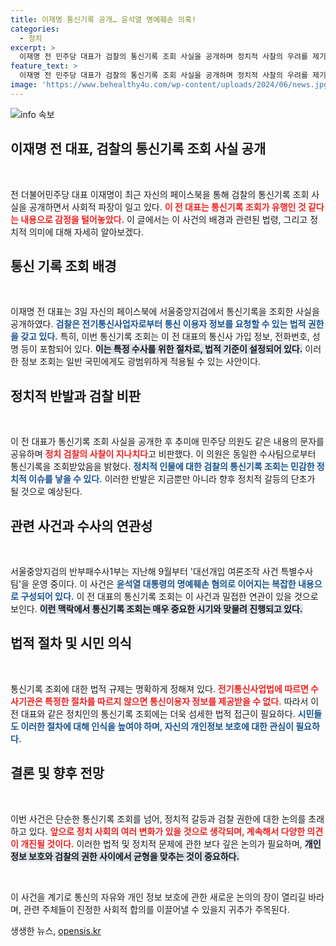 ```yaml
---
title: 이재명 통신기록 공개… 윤석열 명예훼손 의혹!
categories:
  - 정치
excerpt: >
  이재명 전 민주당 대표가 검찰의 통신기록 조회 사실을 공개하며 정치적 사찰의 우려를 제기했다. 추미애 민주당 의원도 같은 내용을 폭로, 비판의 목소리를 높였다. 과연 진실은 무엇일까? 클릭하여 자세히 알아보세요!
feature_text: >
  이재명 전 민주당 대표가 검찰의 통신기록 조회 사실을 공개하며 정치적 사찰의 우려를 제기했다. 추미애 민주당 의원도 같은 내용을 폭로, 비판의 목소리를 높였다. 과연 진실은 무엇일까? 클릭하여 자세히 알아보세요!
image: 'https://www.behealthy4u.com/wp-content/uploads/2024/06/news.jpg'
---
```


<p><img src="https://www.behealthy4u.com/wp-content/uploads/2024/06/news.jpg" alt="info 속보" /></p>

<h2 data-ke-size="size36">이재명 전 대표, 검찰의 통신기록 조회 사실 공개</h2>

<p data-ke-size="size16">&nbsp;</p> 

<p>전 더불어민주당 대표 이재명이 최근 자신의 페이스북을 통해 검찰의 통신기록 조회 사실을 공개하면서 사회적 파장이 일고 있다. <b><span style="color: #ee2323;">이 전 대표는 통신기록 조회가 유행인 것 같다는 내용으로 감정을 털어놓았다.</span></b> 이 글에서는 이 사건의 배경과 관련된 법령, 그리고 정치적 의미에 대해 자세히 알아보겠다.</p>

<h2 data-ke-size="size26">통신 기록 조회 배경</h2>

<p data-ke-size="size16">&nbsp;</p> 

<p>이재명 전 대표는 3일 자신의 페이스북에 서울중앙지검에서 통신기록을 조회한 사실을 공개하였다. <b><span style="color: #1a5490;">검찰은 전기통신사업자로부터 통신 이용자 정보를 요청할 수 있는 법적 권한을 갖고 있다.</span></b> 특히, 이번 통신기록 조회는 이 전 대표의 통신사 가입 정보, 전화번호, 성명 등이 포함되어 있다. <b><span style="background-color: #21538527;">이는 특정 수사를 위한 절차로, 법적 기준이 설정되어 있다.</span></b> 이러한 정보 조회는 일반 국민에게도 광범위하게 적용될 수 있는 사안이다.</p>

<h2 data-ke-size="size26">정치적 반발과 검찰 비판</h2>

<p data-ke-size="size16">&nbsp;</p> 

<p>이 전 대표가 통신기록 조회 사실을 공개한 후 추미애 민주당 의원도 같은 내용의 문자를 공유하며 <b><span style="color: #ee2323;">정치 검찰의 사찰이 지나치다</span></b>고 비판했다. 이 의원은 동일한 수사팀으로부터 통신기록을 조회받았음을 밝혔다. <b><span style="color: #1a5490;">정치적 인물에 대한 검찰의 통신기록 조회는 민감한 정치적 이슈를 낳을 수 있다.</span></b> 이러한 반발은 지금뿐만 아니라 향후 정치적 갈등의 단초가 될 것으로 예상된다.</p>

<h2 data-ke-size="size26">관련 사건과 수사의 연관성</h2>

<p data-ke-size="size16">&nbsp;</p> 

<p>서울중앙지검의 반부패수사1부는 지난해 9월부터 '대선개입 여론조작 사건 특별수사팀'을 운영 중이다. 이 사건은 <b><span style="color: #1a5490;">윤석열 대통령의 명예훼손 혐의로 이어지는 복잡한 내용으로 구성되어 있다.</span></b> 이 전 대표의 통신기록 조회는 이 사건과 밀접한 연관이 있을 것으로 보인다. <b><span style="background-color: #21538527;">이런 맥락에서 통신기록 조회는 매우 중요한 시기와 맞물려 진행되고 있다.</span></b></p>

<h2 data-ke-size="size26">법적 절차 및 시민 의식</h2>

<p data-ke-size="size16">&nbsp;</p> 

<p>통신기록 조회에 대한 법적 규제는 명확하게 정해져 있다. <b><span style="color: #ee2323;">전기통신사업법에 따르면 수사기관은 특정한 절차를 따르지 않으면 통신이용자 정보를 제공받을 수 없다.</span></b> 따라서 이 전 대표와 같은 정치인의 통신기록 조회에는 더욱 섬세한 법적 접근이 필요하다. <b><span style="color: #1a5490;">시민들도 이러한 절차에 대해 인식을 높여야 하며, 자신의 개인정보 보호에 대한 관심이 필요하다.</span></b></p>

<h2 data-ke-size="size26">결론 및 향후 전망</h2>

<p data-ke-size="size16">&nbsp;</p> 

<p>이번 사건은 단순한 통신기록 조회를 넘어, 정치적 갈등과 검찰 권한에 대한 논의를 초래하고 있다. <b><span style="color: #ee2323;">앞으로 정치 사회의 여러 변화가 있을 것으로 생각되며, 계속해서 다양한 의견이 개진될 것이다.</span></b> 이러한 법적 및 정치적 문제에 관한 보다 깊은 논의가 필요하며, <b><span style="background-color: #21538527;">개인 정보 보호와 검찰의 권한 사이에서 균형을 맞추는 것이 중요하다.</span></b> </p>

<p data-ke-size="size16">&nbsp;</p> 

<p>이 사건을 계기로 통신의 자유와 개인 정보 보호에 관한 새로운 논의의 장이 열리길 바라며, 관련 주체들이 진정한 사회적 합의를 이끌어낼 수 있을지 귀추가 주목된다.</p>
생생한 뉴스, <a href="https://opensis.kr" rel="dofollow">opensis.kr</a>



